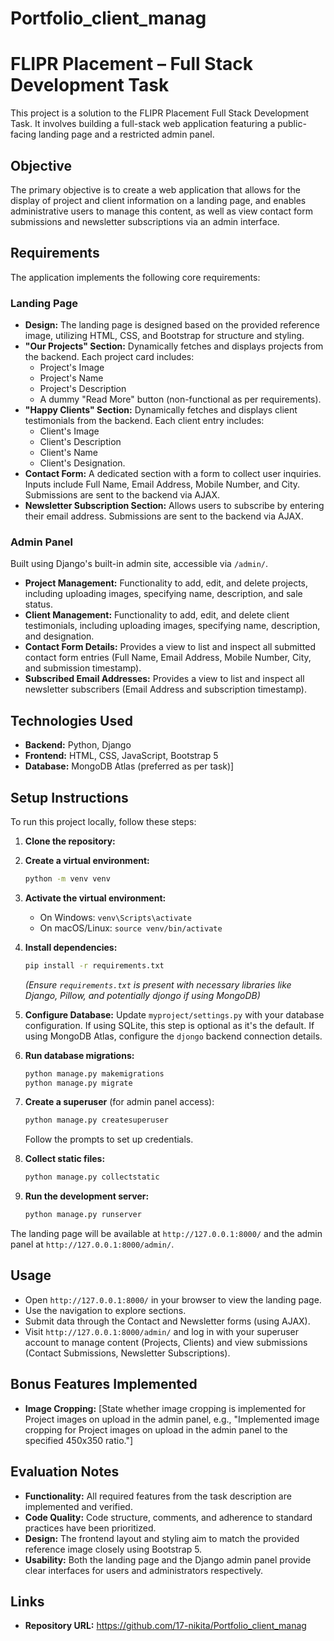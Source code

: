 # Portfolio_client_manag

# FLIPR Placement – Full Stack Development Task

This project is a solution to the FLIPR Placement Full Stack Development Task. It involves building a full-stack web application featuring a public-facing landing page and a restricted admin panel.

## Objective

The primary objective is to create a web application that allows for the display of project and client information on a landing page, and enables administrative users to manage this content, as well as view contact form submissions and newsletter subscriptions via an admin interface.

## Requirements

The application implements the following core requirements:

### Landing Page

*   **Design:** The landing page is designed based on the provided reference image, utilizing HTML, CSS, and Bootstrap for structure and styling.
*   **"Our Projects" Section:** Dynamically fetches and displays projects from the backend. Each project card includes:
    *   Project's Image
    *   Project's Name
    *   Project's Description
    *   A dummy "Read More" button (non-functional as per requirements).
*   **"Happy Clients" Section:** Dynamically fetches and displays client testimonials from the backend. Each client entry includes:
    *   Client's Image
    *   Client's Description
    *   Client's Name
    *   Client's Designation.
*   **Contact Form:** A dedicated section with a form to collect user inquiries. Inputs include Full Name, Email Address, Mobile Number, and City. Submissions are sent to the backend via AJAX.
*   **Newsletter Subscription Section:** Allows users to subscribe by entering their email address. Submissions are sent to the backend via AJAX.

### Admin Panel

Built using Django's built-in admin site, accessible via `/admin/`.

*   **Project Management:** Functionality to add, edit, and delete projects, including uploading images, specifying name, description, and sale status.
*   **Client Management:** Functionality to add, edit, and delete client testimonials, including uploading images, specifying name, description, and designation.
*   **Contact Form Details:** Provides a view to list and inspect all submitted contact form entries (Full Name, Email Address, Mobile Number, City, and submission timestamp).
*   **Subscribed Email Addresses:** Provides a view to list and inspect all newsletter subscribers (Email Address and subscription timestamp).

## Technologies Used

*   **Backend:** Python, Django
*   **Frontend:** HTML, CSS, JavaScript, Bootstrap 5
*   **Database:**   MongoDB Atlas (preferred as per task)]

## Setup Instructions

To run this project locally, follow these steps:

1.  **Clone the repository:**
   

2.  **Create a virtual environment:**
    ```bash
    python -m venv venv
    ```

3.  **Activate the virtual environment:**
    *   On Windows: `venv\Scripts\activate`
    *   On macOS/Linux: `source venv/bin/activate`

4.  **Install dependencies:**
    ```bash
    pip install -r requirements.txt
    ```
    *(Ensure `requirements.txt` is present with necessary libraries like Django, Pillow, and potentially djongo if using MongoDB)*

5.  **Configure Database:**
    Update `myproject/settings.py` with your database configuration. If using SQLite, this step is optional as it's the default. If using MongoDB Atlas, configure the `djongo` backend connection details.

6.  **Run database migrations:**
    ```bash
    python manage.py makemigrations
    python manage.py migrate
    ```

7.  **Create a superuser** (for admin panel access):
    ```bash
    python manage.py createsuperuser
    ```
    Follow the prompts to set up credentials.

8.  **Collect static files:**
    ```bash
    python manage.py collectstatic
    ```

9.  **Run the development server:**
    ```bash
    python manage.py runserver
    ```

The landing page will be available at `http://127.0.0.1:8000/` and the admin panel at `http://127.0.0.1:8000/admin/`.

## Usage

*   Open `http://127.0.0.1:8000/` in your browser to view the landing page.
*   Use the navigation to explore sections.
*   Submit data through the Contact and Newsletter forms (using AJAX).
*   Visit `http://127.0.0.1:8000/admin/` and log in with your superuser account to manage content (Projects, Clients) and view submissions (Contact Submissions, Newsletter Subscriptions).

## Bonus Features Implemented

*   **Image Cropping:** [State whether image cropping is implemented for Project images on upload in the admin panel, e.g., "Implemented image cropping for Project images on upload in the admin panel to the specified 450x350 ratio."]


## Evaluation Notes

*   **Functionality:** All required features from the task description are implemented and verified.
*   **Code Quality:** Code structure, comments, and adherence to standard practices have been prioritized.
*   **Design:** The frontend layout and styling aim to match the provided reference image closely using Bootstrap 5.
*   **Usability:** Both the landing page and the Django admin panel provide clear interfaces for users and administrators respectively.

## Links

*   **Repository URL:** https://github.com/17-nikita/Portfolio_client_manag
